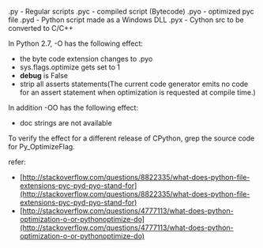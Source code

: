 .py - Regular scripts
.pyc - compiled script (Bytecode)
.pyo - optimized pyc file
.pyd - Python script made as a Windows DLL
.pyx - Cython src to be converted to C/C++

In Python 2.7, -O has the following effect:

- the byte code extension changes to .pyo
- sys.flags.optimize gets set to 1
- __debug__ is False
- strip all asserts statements(The current code generator emits no code for an assert statement when optimization is requested at compile time.)

In addition -OO has the following effect:

- doc strings are not available

To verify the effect for a different release of CPython, grep the source code for Py_OptimizeFlag.

refer:

- [http://stackoverflow.com/questions/8822335/what-does-python-file-extensions-pyc-pyd-pyo-stand-for](http://stackoverflow.com/questions/8822335/what-does-python-file-extensions-pyc-pyd-pyo-stand-for)
- [http://stackoverflow.com/questions/4777113/what-does-python-optimization-o-or-pythonoptimize-do](http://stackoverflow.com/questions/4777113/what-does-python-optimization-o-or-pythonoptimize-do)

